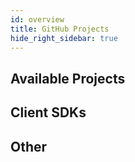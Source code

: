 ```yaml
---
id: overview
title: GitHub Projects
hide_right_sidebar: true
---
```


## Available Projects

<CardsWrapper>
  <SimpleTextCard
    icon="img/github.svg"
    iconDark="img/github-dark.svg"
    overlay="The primary source code for the Diem project"
    title="Diem Core"
    to="https://github.com/diem/diem"
  />
  <SimpleTextCard
    icon="img/github.svg"
    iconDark="img/github-dark.svg"
    overlay="The primary source code for the DIPS Project"
    title="Diem Improvement Protocol"
    to="https://github.com/libra/lip"
  />
</CardsWrapper>

## Client SDKs

<CardsWrapper>
  <SimpleTextCard
    icon="img/github.svg"
    iconDark="img/github-dark.svg"
    title="Python SDK"
    to="https://github.com/libra/client-sdk-python"
  />
  <SimpleTextCard
    icon="img/github.svg"
    iconDark="img/github-dark.svg"
    title="Java SDK"
    to="https://github.com/libra/client-sdk-java"
  />
  <SimpleTextCard
    icon="img/github.svg"
    iconDark="img/github-dark.svg"
    title="Go SDK"
    to="https://github.com/libra/client-sdk-go"
  />
</CardsWrapper>

## Other

<CardsWrapper>
  <SimpleTextCard
    icon="img/github.svg"
    iconDark="img/github-dark.svg"
    title="Off-Chain Reference"
    to="https://github.com/libra/off-chain-reference"
  />
  <SimpleTextCard
    icon="img/github.svg"
    iconDark="img/github-dark.svg"
    overlay="Binary Canonical Serializer"
    title="BCS"
    to="https://github.com/libra/bcs"
  />
  <SimpleTextCard
    icon="img/github.svg"
    iconDark="img/github-dark.svg"
    title="Rosetta Proxy"
    to="https://github.com/libra/rosetta-proxy"
  />
</CardsWrapper>
